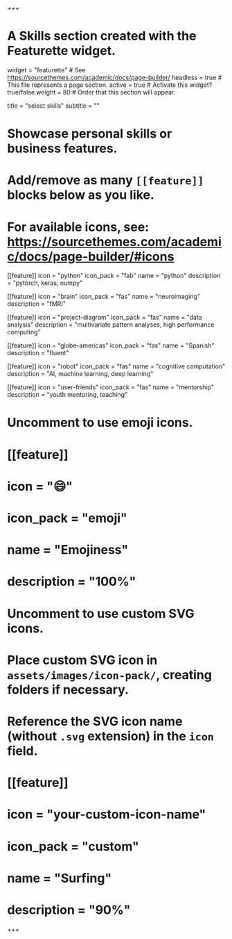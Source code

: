 +++
# A Skills section created with the Featurette widget.
widget = "featurette"  # See https://sourcethemes.com/academic/docs/page-builder/
headless = true  # This file represents a page section.
active = true  # Activate this widget? true/false
weight = 80  # Order that this section will appear.

title = "select skills"
subtitle = ""

# Showcase personal skills or business features.
# 
# Add/remove as many `[[feature]]` blocks below as you like.
# 
# For available icons, see: https://sourcethemes.com/academic/docs/page-builder/#icons

[[feature]]
  icon = "python"
  icon_pack = "fab"
  name = "python"
  description = "pytorch, keras, numpy"
  
[[feature]]
  icon = "brain"
  icon_pack = "fas"
  name = "neuroimaging"
  description = "fMRI"  
  
[[feature]]
  icon = "project-diagram"
  icon_pack = "fas"
  name = "data analysis"
  description = "multivariate pattern analyses, high performance computing"

[[feature]]
  icon = "globe-americas"
  icon_pack = "fas"
  name = "Spanish"
  description = "fluent"

[[feature]]
  icon = "robot"
  icon_pack = "fas"
  name = "cognitive computation"
  description = "AI, machine learning, deep learning"

[[feature]]
  icon = "user-friends"
  icon_pack = "fas"
  name = "mentorship"
  description = "youth mentoring, teaching"

# Uncomment to use emoji icons.
# [[feature]]
#  icon = ":smile:"
#  icon_pack = "emoji"
#  name = "Emojiness"
#  description = "100%"  

# Uncomment to use custom SVG icons.
# Place custom SVG icon in `assets/images/icon-pack/`, creating folders if necessary.
# Reference the SVG icon name (without `.svg` extension) in the `icon` field.
# [[feature]]
#  icon = "your-custom-icon-name"
#  icon_pack = "custom"
#  name = "Surfing"
#  description = "90%"

+++
